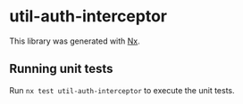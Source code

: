 # util-auth-interceptor

This library was generated with [Nx](https://nx.dev).

## Running unit tests

Run `nx test util-auth-interceptor` to execute the unit tests.
